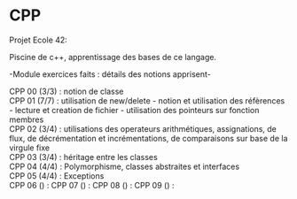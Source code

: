 # CPP

Projet Ecole 42:

Piscine de c++, apprentissage des bases de ce langage.

-Module exercices faits : détails des notions apprisent-

CPP 00 (3/3) : notion de classe                                                                                                                  
CPP 01 (7/7) : utilisation de new/delete - notion et utilisation des réfèrences - lecture et creation de fichier - utilisation des pointeurs sur fonction membres                                                                                                                                               
CPP 02 (3/4) : utilisations des operateurs arithmétiques, assignations, de flux, de décrémentation et incrémentations, de comparaisons sur base de la virgule fixe                                                                                                                                         
CPP 03 (3/4) : héritage entre les classes                                                                                                              
CPP 04 (4/4) : Polymorphisme, classes abstraites et interfaces                                                                                        
CPP 05 (4/4) : Exceptions                                                                                                                              
CPP 06 () : 
CPP 07 () :
CPP 08 () :
CPP 09 () :
